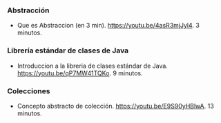 ### Abstracción

* Que es Abstraccion (en 3 min). https://youtu.be/4asR3mjJyl4. 3 minutos.


### Librería estándar de clases de Java

* Introduccion a la libreria de clases estándar de Java. https://youtu.be/qP7MW41TQKo. 9 minutos.


### Colecciones

* Concepto abstracto de colección. https://youtu.be/E9S90yHBlwA. 13 minutos.
